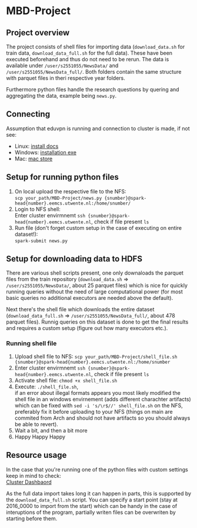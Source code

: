 # MBD-Project
## Project overview
The project consists of shell files for importing data (```download_data.sh``` for train data, ```download_data_full.sh``` for the full data). These have been executed beforehand and thus do not need to be rerun. The data is available under ```/user/s2551055/NewsData/``` and ```/user/s2551055/NewsData_full/```. Both folders contain the same structure with parquet files in theri respective year folders. 

Furthermore python files handle the research questions by quering and aggregating the data, example being ```news.py```.

## Connecting
Assumption that eduvpn is running and connection to cluster is made, if not see:
- Linux: [install docs](https://docs.eduvpn.org/client/linux/installation.html)
- Windows: [installation exe](https://app.eduvpn.org/windows/eduVPNClient_latest.exe)
- Mac: [mac store](https://apps.apple.com/app/eduvpn-client/id1317704208)

## Setup for running python files
1. On local upload the respective file to the NFS: <br>```scp your_path/MBD-Project/news.py {snumber}@spark-head{number}.eemcs.utwente.nl:/home/snumber/```
2. Login to NFS shell: <br>Enter cluster envirmnemt ```ssh {snumber}@spark-head{number}.eemcs.utwente.nl```, check if file present ```ls```
3. Run file (don't forget custom setup in the case of executing on entire dataset!): <br> ```spark-submit news.py```

## Setup for downloading data to HDFS
There are various shell scripts present, one only downaloads the parquet files from the train repository (```download_data.sh``` => ```/user/s2551055/NewsData/```, about 25 parquet files) which is nice for quickly running queries without the need of large computational power (for most basic queries no additional executors are needed above the default).

Next there's the shell file which downloads the entire dataset (```download_data_full.sh``` => ```/user/s2551055/NewsData_full/```, about 478 parquet files). Runnig queries on this dataset is done to get the final results and requires a custom setup (figure out how many executors etc.).

### Running shell file
1. Upload shell file to NFS: ```scp your_path/MBD-Project/shell_file.sh {snumber}@spark-head{number}.eemcs.utwente.nl:/home/snumber```
2. Enter cluster envirmnemt ```ssh {snumber}@spark-head{number}.eemcs.utwente.nl```, check if file present ```ls```
3. Activate shell file: ```chmod +x shell_file.sh```
4. Execute: ```./shell_file.sh```,<br> if an error about illegal formats appears you most likely modified the shell file in an windows envirnement (adds different charachter artifacts) which can be fixed with ```sed -i 's/\r$//' shell_file.sh``` on the NFS, preferably fix it before uploading to your NFS (things on main are commited from Arch and should not have artifacts so you should always be able to revert).
5. Wait a bit, and then a bit more
6. Happy Happy Happy

## Resource usage
In the case that you're running one of the python files with custom settings keep in mind to check:<br>
<a href="https://spark-nn.eemcs.utwente.nl:8088/cluster">Cluster Dashbaord</a>

As the full data import takes long it can happen in parts, this is supported by the ```download_data_full.sh``` script. You can specify a start point (stay at 2016_0000 to import from the start) which can be handy in the case of interuptions of the program, partially writen files can be overwriten by starting before them. 